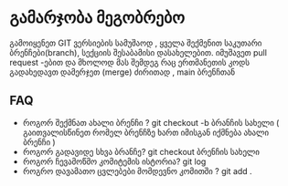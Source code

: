 # გამარჯობა მეგობრებო

გამოიყენეთ GIT ვერსიების სამუშაოდ , ყველა შექმენით საკუთარი ბრენჩები(branch), სექციის შესაბამისი დასახელებით.
იმუშავეთ pull request -ებით და მხოლოდ მას შემდეგ რაც ერთმანეთის კოდს გადახედავთ დამერჯეთ (merge) ძირითად , main ბრენჩთან

## FAQ

- როგორ შექმნათ ახალი ბრენჩი ? git checkout -b ბრანჩის სახელი ( გაითვალისწინეთ რომელ ბრენჩზე ხართ იმისგან იქმნება ახალი ბრენჩი )
- როგორ გადავიდე სხვა ბრანჩე? git checkout ბრენჩის სახელი
- როგორ ჩევამოწმო კომიტემის ისტორია? git log
- როგრო დავამათო ცვლებები მომდევნო კომითში ? git add .
